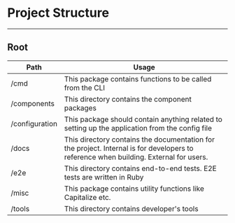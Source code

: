 # Project Structure

---
## Root
| Path           	 | Usage                                                                                                                                              	 |
|------------------|------------------------------------------------------------------------------------------------------------------------------------------------------|
| /cmd             | This package contains functions to be called from the CLI                                                                                              |
| /components      | This directory contains the component packages                                                                                                         |
| /configuration   | This package should contain anything related to setting up the application from the config file                                                      |
| /docs            | This directory contains the documentation for the project. Internal is for developers to reference when building. External for users.              |
| /e2e             | This directory contains end-to-end tests. E2E tests are written in Ruby                                                                                |
| /misc            | This package contains utility functions like Capitalize etc.                                                                                            |
| /tools           | This directory contains developer's tools                                                                                                              |
